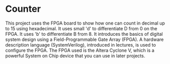 # Counter
This project uses the FPGA board to show how one can count in decimal up to 15 using hexadecimal. It uses small 'd' to differentiate D from 0 on the FPGA. It uses 'b' to differentiate B from 8.
It introduces the basics of digital system design using a Field-Programmable Gate Array (FPGA). A hardware description language (SystemVerilog), introduced in lectures, is used to configure the FPGA. 
The FPGA used is the Altera Cyclone V, which is a powerful System on Chip device that you can use in later projects.
